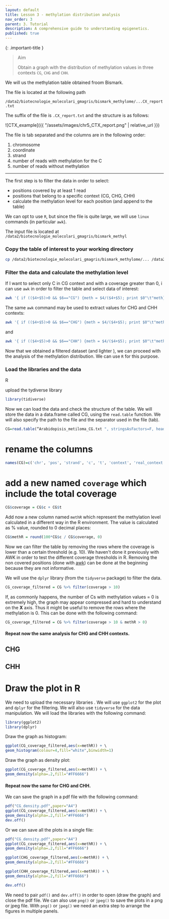```yaml
---
layout: default
title: Lesson 3 - methylation distribution analysis
nav_order: 3
parent: 3. Tutorial
description: A comprehensive guide to understanding epigenetics.
published: true
---
```


{: .important-title }
> Aim
>
> Obtain a graph with the distribution of methylation values in three contexts `CG`, `CHG` and `CHH`.

We will us the methylation table obtained froom Bismark.

The file is located at the following path

`/data2/biotecnologie_molecolari_gmagris/bismark_methylome/...CX_report.txt`

The suffix of the file is `.CX_report.txt` and the structure is as follows:

![CTX_example]({{ "/assets/images/chr5_CTX_report.png" | relative_url }})


The file is tab separated and the columns are in the following order:
1. chromosome
2. coordinate
3. strand
4. number of reads with methylation for the C
5. number of reads without methylation 

---

The first step is to filter the data in order to select:
- positions covered by at least 1 read
- positions that belong to a specific context (CG, CHG, CHH)
- calculate the methylation level for each position (and append to the table)

We can opt to use `R`, but since the file is quite large, we will use `linux` commands (in particular `awk`).

The input file is located at `/data2/biotecnologie_molecolari_gmagris/bismark_methyl`

### Copy the table of interest to your working directory

```bash
cp /data2/biotecnologie_molecolari_gmagris/bismark_methylome/... /data2/student_space/st24_01_folder/epigenomics/methylation distribution
```

### Filter the data and calculate the methylation level
If I want to select only C in CG context and with a coverage greater than 0, i can use `awk` in order to filter the table and select data of interest:

```bash
awk '{ if (($4+$5)>0 && $6=="CG") {meth = $4/($4+$5); print $0"\t"meth}}' file_bismark > Arabidopisis_metiloma_CG.txt
```

The same `awk` command may be used to extract values for CHG and CHH contexts:
```bash
awk '{ if (($4+$5)>0 && $6=="CHG") {meth = $4/($4+$5); print $0"\t"meth}}' file_bismark > Arabidopisis_metiloma_CHG.txt
```

and 

```bash
awk '{ if (($4+$5)>0 && $6=="CHH") {meth = $4/($4+$5); print $0"\t"meth}}' file_bismark > Arabidopisis_metiloma_CHH.txt
```

Now that we obtained a filtered dataset (and lighter ), we can proceed with the analysis of the methylation distribution. We can use `R` for this purpose.
### Load the libraries and the data 
R 

upload the tydiverse library 
```R
library(tidiverse)
```

Now we can load the data and check the structure of the table.
We will store the data in a data.frame called CG, using the `read.table` function. We will also specify the path to the file and the separator used in the file (tab).

```r
CG=read.table(“Arabidopisis_metiloma_CG.txt ", stringsAsFactors=F, header=F, sep="\t")
```

# rename the columns 
```r
names(CG)=c('chr', 'pos', 'strand', 'c', 't', 'context', 'real_context', 'methylation')
```

# add a new named `coverage` which include the total coverage

```r
CG$coverage = CG$c + CG$t
```

Add now a new column named `methR` which represent the methylation level calculated in a different way in the R environment. The value is calculated as % value, rounded to 0 decimal places:

```r
CG$methR = round(100*CG$c / CG$coverage, 0)
```
Now we can filter the table by removing the rows where the coverage is lower than a certain threshold (e.g. 10). We haven't done it previously with AWK in order to test the different coverage thresholds in R. Removing the non covered positions (done with [awk](#filter-the-data-and-calculate-the-methylation-level)) can be done at the beginning because they are not informative. 

We will use the `dplyr` library (from the `tidyverse` package) to filter the data.


```r
CG_coverage_filtered = CG %>% filter(coverage > 10)
```

If, as commonly happens, the number of Cs with methylation values = 0 is extremely high, the graph may appear compressed and hard to understand on the __X__ axis. Thus it might be useful to remove the rows where the methylation is 0. This can be done with the following command:

```r
CG_coverage_filtered = CG %>% filter(coverage > 10 & methR > 0)
```

#### Repeat now the same analysis for CHG and CHH contexts.
## CHG 


## CHH


# Draw the plot in R
We need to upload the necessary libraries . We will use `ggplot2` for the plot and `dplyr` for the filtering. We will also use `tidyverse` for the data manipulation. We will load the libraries with the following command:

```r
library(ggplot2)
library(dplyr)
```

Draw the graph as histogram:

```r
ggplot(CG_coverage_filtered,aes(x=methR)) + \
geom_histogram(colour=4,fill="white",binwidth=1)
```

Draw the graph as density plot:

```r
ggplot(CG_coverage_filtered,aes(x=methR)) + \
geom_density(alpha=.2,fill="#FF6666")
```

#### Repeat now the same for CHG and CHH.

We can save the graph in a pdf file with the following command:

```r
pdf("CG_density.pdf",paper="A4")
ggplot(CG_coverage_filtered,aes(x=methR)) + \
geom_density(alpha=.2,fill="#FF6666")
dev.off()
```

Or we can save all the plots in a single file:

```r
pdf("CG_density.pdf",paper="A4")
ggplot(CG_coverage_filtered,aes(x=methR)) + \
geom_density(alpha=.2,fill="#FF6666")

ggplot(CHG_coverage_filtered,aes(x=methR)) + \
geom_density(alpha=.2,fill="#FF6666")

ggplot(CHH_coverage_filtered,aes(x=methR)) + \
geom_density(alpha=.2,fill="#FF6666")

dev.off()
```

We need to pair `pdf()` and `dev.off()` in order to open (draw the graph) and close the pdf file. We can also use `png()` or `jpeg()` to save the plots in a png or jpeg file. With `png()` or `jpeg()` we need an extra step to arrange the figures in multiple panels.